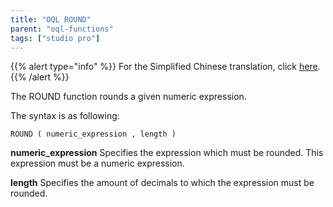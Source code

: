 ```yaml
---
title: "OQL ROUND"
parent: "oql-functions"
tags: ["studio pro"]
---
```


{{% alert type="info" %}}
For the Simplified Chinese translation, click [here]().
{{% /alert %}}

The ROUND function rounds a given numeric expression.

The syntax is as following:

```
ROUND ( numeric_expression , length )
```

**numeric_expression**
Specifies the expression which must be rounded. This expression must be a numeric expression.

**length**
Specifies the amount of decimals to which the expression must be rounded.
